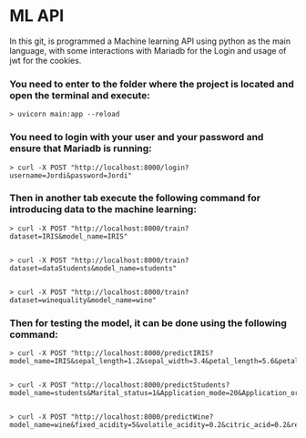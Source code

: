 # ML API

In this git, is programmed a Machine learning API using python as the main language, with some interactions with Mariadb for the Login and usage of jwt for the cookies.



### You need to enter to the folder where the project is located and open the terminal and execute:


    > uvicorn main:app --reload

    
### You need to login with your user and your password and ensure that Mariadb is running:


    > curl -X POST "http://localhost:8000/login?username=Jordi&password=Jordi" 


### Then in another tab execute the following command for introducing data to the machine learning:


    > curl -X POST "http://localhost:8000/train?dataset=IRIS&model_name=IRIS"


    > curl -X POST "http://localhost:8000/train?dataset=dataStudents&model_name=students"


    > curl -X POST "http://localhost:8000/train?dataset=winequality&model_name=wine"


### Then for testing the model, it can be done using the following command:


    > curl -X POST "http://localhost:8000/predictIRIS?model_name=IRIS&sepal_length=1.2&sepal_width=3.4&petal_length=5.6&petal_width=7.8"


    > curl -X POST "http://localhost:8000/predictStudents?model_name=students&Marital_status=1&Application_mode=20&Application_order=1&Course=9500&Attendance=1&Previous_qualification=1&Previous_qualification_grade=160.0&Nacionality=1&Mother_qualification=37&Father_qualification=37&Mother_occupation=9&Father_occupation=5&Admission_grade=125.5&Displaced=0&Educational_special_needs=0&Debtor=0&Tuition_fees_up_to_date=0&Gender=0&Scholarship_holder=0&Age_at_enrollment=20&International=0&Curricular_units_1st_sem_credited=0&Curricular_units_1st_sem_enrolled=6&Curricular_units_1st_sem_evaluations=6&Curricular_units_1st_sem_approved=5&Curricular_units_1st_sem_grade=12.33&Curricular_units_1st_sem_without_evaluations=0&Curricular_units_2nd_sem_credited=0&Curricular_units_2nd_sem_enrolled=6&Curricular_units_2nd_sem_evaluations=16&Curricular_units_2nd_sem_approved=6&Curricular_units_2nd_sem_grade=12.4&Curricular_units_2nd_sem_without_evaluations=0&Unemployment_rate=2.7&Inflation_rate=5.4&GDP=0.7"


    > curl -X POST "http://localhost:8000/predictWine?model_name=wine&fixed_acidity=5&volatile_acidity=0.2&citric_acid=0.2&residual_sugar=1&chlorides=40&free_sulfur_dioxide=40&total_sulfur_dioxide=40&density=1&pH=3&sulphates=0.4&alcohol=8&quality=6"
